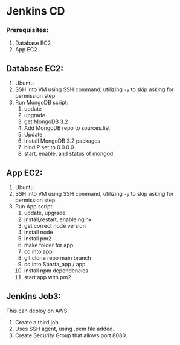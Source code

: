 # Jenkins CD

### Prerequisites:

1. Database EC2
2. App EC2

## Database EC2:

1. Ubuntu
2. SSH into VM using SSH command, utilizing `-y` to skip asking for permission step.
3. Run MongoDB script:
   1. update
   2. upgrade
   3. get MongoDB 3.2
   4. Add MongoDB repo to sources.list
   5. Update
   6. Install MongoDB 3.2 packages
   7. bindIP set to 0.0.0.0
   8. start, enable, and status of mongod.

## App EC2:

1. Ubuntu
2. SSH into VM using SSH command, utilizing `-y` to skip asking for permission step.
3. Run App script:
   1. update, upgrade
   2. install,restart, enable nginx
   3. get correct node version
   4. install node
   5. install pm2
   6. make folder for app
   7. cd into app
   8. git clone repo main branch
   9. cd into Sparta_app / app
   10. install npm dependencies
   11. start app with pm2

## Jenkins Job3:

This can deploy on AWS.

1. Create a third job
2. Uses SSH agent, using .pem file added.
3. Create Security Group that allows port 8080.